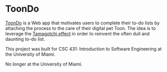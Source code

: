 # ToonDo
[ToonDo](https://toondo.netlify.app/) is a Web app that motivates users to complete their to-do lists by attaching the process to the care of their digital pet Toon. The idea is to leverage the [Tamagotchi effect](https://en.wikipedia.org/wiki/Tamagotchi_effect) in order to reinvent the often dull and daunting to-do list.

This project was built for CSC 431: Introduction to Software Engineering at the University of Miami.

No longer at the University of Miami.
